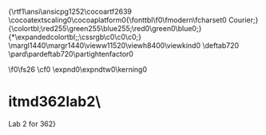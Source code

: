 {\rtf1\ansi\ansicpg1252\cocoartf2639
\cocoatextscaling0\cocoaplatform0{\fonttbl\f0\fmodern\fcharset0 Courier;}
{\colortbl;\red255\green255\blue255;\red0\green0\blue0;}
{\*\expandedcolortbl;;\cssrgb\c0\c0\c0;}
\margl1440\margr1440\vieww11520\viewh8400\viewkind0
\deftab720
\pard\pardeftab720\partightenfactor0

\f0\fs26 \cf0 \expnd0\expndtw0\kerning0
# itmd362lab2\
Lab 2 for 362}